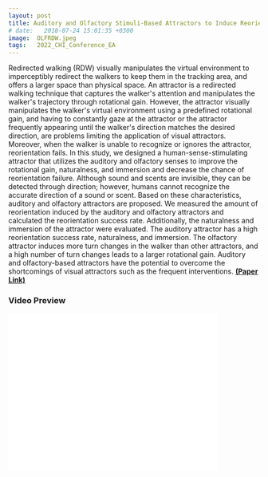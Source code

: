```yaml
---
layout: post
title: Auditory and Olfactory Stimuli-Based Attractors to Induce Reorientation in Virtual Reality Forward Redirected Walking
# date:   2018-07-24 15:01:35 +0300
image:  OLFRDW.jpeg
tags:   2022_CHI_Conference_EA
---
```


Redirected walking (RDW) visually manipulates the virtual environment to imperceptibly redirect the walkers to keep them in the tracking area, and offers a larger space than physical space. An attractor is a redirected walking technique that captures the walker's attention and manipulates the walker's trajectory through rotational gain. However, the attractor visually manipulates the walker's virtual environment using a predefined rotational gain, and having to constantly gaze at the attractor or the attractor frequently appearing until the walker's direction matches the desired direction, are problems limiting the application of visual attractors. Moreover, when the walker is unable to recognize or ignores the attractor, reorientation fails. In this study, we designed a human-sense-stimulating attractor that utilizes the auditory and olfactory senses to improve the rotational gain, naturalness, and immersion and decrease the chance of reorientation failure. Although sound and scents are invisible, they can be detected through direction; however, humans cannot recognize the accurate direction of a sound or scent. Based on these characteristics, auditory and olfactory attractors are proposed. We measured the amount of reorientation induced by the auditory and olfactory attractors and calculated the reorientation success rate. Additionally, the naturalness and immersion of the attractor were evaluated. The auditory attractor has a high reorientation success rate, naturalness, and immersion. The olfactory attractor induces more turn changes in the walker than other attractors, and a high number of turn changes leads to a larger rotational gain. Auditory and olfactory-based attractors have the potential to overcome the shortcomings of visual attractors such as the frequent interventions.
<a href="https://dl.acm.org/doi/abs/10.1145/3491101.3519719"><strong>(Paper Link)</strong></a>

### Video Preview
<iframe width="420" height="315" src="//www.youtube.com/embed/UQ-98FMUnq4" frameborder="0" allowfullscreen="allowfullscreen">&nbsp;</iframe>